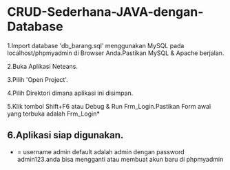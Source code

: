 # CRUD-Sederhana-JAVA-dengan-Database

1.Import database 'db_barang.sql' menggunakan MySQL pada localhost/phpmyadmin di Browser Anda.Pastikan MySQL & Apache berjalan.

2.Buka Aplikasi Neteans.

3.Pilih 'Open Project'.

4.Pilih Direktori dimana aplikasi ini disimpan.

5.Klik tombol Shift+F6 atau Debug & Run Frm_Login.Pastikan Form awal yang terbuka adalah Frm_Login*

6.Aplikasi siap digunakan.
--
* = username admin default adalah admin dengan password admin123.anda bisa mengganti atau membuat akun baru di phpmyadmin 
